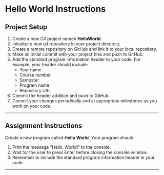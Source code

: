 # Hello World Instructions

## Project Setup

1. Create a new C# project named **HelloWorld**.
2. Initialize a new git repository in your project directory.
3. Create a remote repository on GitHub and link it to your local repository.
4. Make an initial commit with your project files and push to GitHub.
5. Add the standard program information header to your code. For example, your header should include:
   - Your name
   - Course number
   - Semester
   - Program name
   - Repository URL
6. Commit the header addition and push to GitHub.
7. Commit your changes periodically and at appropriate milestones as you work on your code.

---

## Assignment Instructions

Create a new program called **Hello World**. Your program should:

1. Print the message "Hello, World!" to the console.
2. Wait for the user to press Enter before closing the console window.
3. Remember to include the standard program information header in your code.

---
